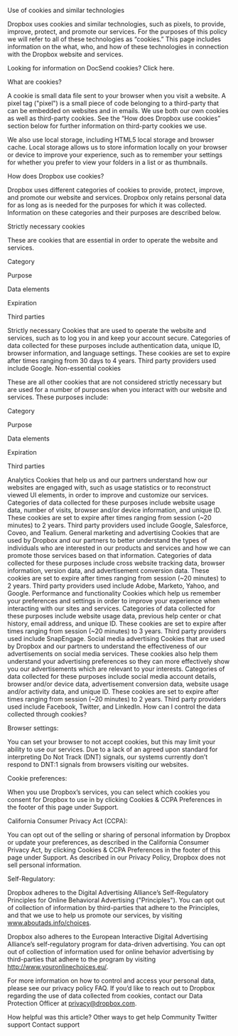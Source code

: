 Use of cookies and similar technologies

Dropbox uses cookies and similar technologies, such as pixels, to provide, improve, protect, and promote our services. For the purposes of this policy we will refer to all of these technologies as “cookies.” This page includes information on the what, who, and how of these technologies in connection with the Dropbox website and services.

Looking for information on DocSend cookies? Click here.

What are cookies?

A cookie is small data file sent to your browser when you visit a website. A pixel tag ("pixel") is a small piece of code belonging to a third-party that can be embedded on websites and in emails. We use both our own cookies as well as third-party cookies. See the “How does Dropbox use cookies” section below for further information on third-party cookies we use.

We also use local storage, including HTML5 local storage and browser cache. Local storage allows us to store information locally on your browser or device to improve your experience, such as to remember your settings for whether you prefer to view your folders in a list or as thumbnails. 

How does Dropbox use cookies?

Dropbox uses different categories of cookies to provide, protect, improve, and promote our website and services. Dropbox only retains personal data for as long as is needed for the purposes for which it was collected. Information on these categories and their purposes are described below.

Strictly necessary cookies

These are cookies that are essential in order to operate the website and services.

Category

	

Purpose

	

Data elements

	

Expiration

	

Third parties


Strictly necessary	Cookies that are used to operate the website and services, such as to log you in and keep your account secure.	Categories of data collected for these purposes include authentication data, unique ID, browser information, and language settings.	These cookies are set to expire after times ranging from 30 days to 4 years.	Third party providers used include Google.
Non-essential cookies

These are all other cookies that are not considered strictly necessary but are used for a number of purposes when you interact with our website and services. These purposes include:

Category

	

Purpose

	

Data elements

	

Expiration

	

Third parties


Analytics	Cookies that help us and our partners understand how our websites are engaged with, such as usage statistics or to reconstruct viewed UI elements, in order to improve and customize our services.	Categories of data collected for these purposes include website usage data, number of visits, browser and/or device information, and unique ID.	These cookies are set to expire after times ranging from session (~20 minutes) to 2 years.	Third party providers used include Google, Salesforce, Coveo, and Tealium.
General marketing and advertising	Cookies that are used by Dropbox and our partners to better understand the types of individuals who are interested in our products and services and how we can promote those services based on that information.	Categories of data collected for these purposes include cross website tracking data, browser information, version data, and advertisement conversion data.	These cookies are set to expire after times ranging from session (~20 minutes) to 2 years.	Third party providers used include Adobe, Marketo, Yahoo, and Google.
Performance and functionality	Cookies which help us remember your preferences and settings in order to improve your experience when interacting with our sites and services.	Categories of data collected for these purposes include website usage data, previous help center or chat history, email address, and unique ID.	These cookies are set to expire after times ranging from session (~20 minutes) to 3 years.	Third party providers used include SnapEngage.
Social media advertising	Cookies that are used by Dropbox and our partners to understand the effectiveness of our advertisements on social media services. These cookies also help them understand your advertising preferences so they can more effectively show you our advertisements which are relevant to your interests.	Categories of data collected for these purposes include social media account details, browser and/or device data, advertisement conversion data, website usage and/or activity data, and unique ID.	These cookies are set to expire after times ranging from session (~20 minutes) to 2 years.	Third party providers used include Facebook, Twitter, and LinkedIn.
How can I control the data collected through cookies?

Browser settings:

You can set your browser to not accept cookies, but this may limit your ability to use our services. Due to a lack of an agreed upon standard for interpreting Do Not Track (DNT) signals, our systems currently don’t respond to DNT:1 signals from browsers visiting our websites.

Cookie preferences:

When you use Dropbox’s services, you can select which cookies you consent for Dropbox to use in by clicking Cookies & CCPA Preferences in the footer of this page under Support.

California Consumer Privacy Act (CCPA):

You can opt out of the selling or sharing of personal information by Dropbox or update your preferences, as described in the California Consumer Privacy Act, by clicking Cookies & CCPA Preferences in the footer of this page under Support. As described in our Privacy Policy, Dropbox does not sell personal information.

Self-Regulatory:

Dropbox adheres to the Digital Advertising Alliance’s Self-Regulatory Principles for Online Behavioral Advertising ("Principles"). You can opt out of collection of information by third-parties that adhere to the Principles, and that we use to help us promote our services, by visiting www.aboutads.info/choices.

Dropbox also adheres to the European Interactive Digital Advertising Alliance’s self-regulatory program for data-driven advertising. You can opt out of collection of information used for online behavior advertising by third-parties that adhere to the program by visiting http://www.youronlinechoices.eu/.

For more information on how to control and access your personal data, please see our privacy policy FAQ. If you’d like to reach out to Dropbox regarding the use of data collected from cookies, contact our Data Protection Officer at privacy@dropbox.com.

How helpful was this article?
Other ways to get help
Community
Twitter support
Contact support
